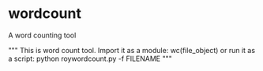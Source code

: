 # wordcount
A word counting tool

"""
This is word count tool. 
Import it as a module: wc(file_object)
or run it as a script: python roywordcount.py -f FILENAME
"""
